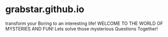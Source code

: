 # grabstar.github.io
transform your Boring to an interesting life! WELCOME TO THE WORLD OF MYSTERIES AND FUN! Lets solve those mysterious  Questions Together!
